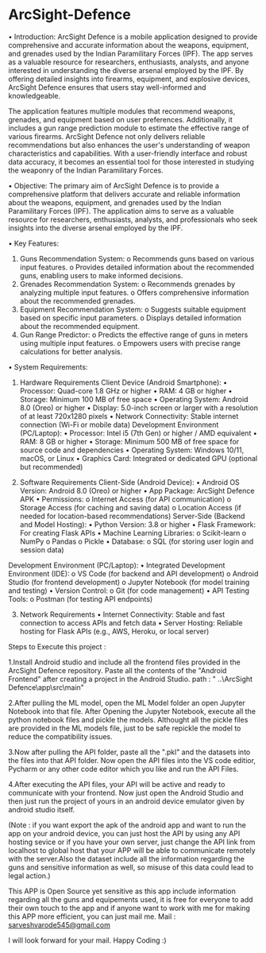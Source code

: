 # ArcSight-Defence

•	Introduction:
ArcSight Defence is a mobile application designed to provide comprehensive and accurate information about the weapons, equipment, and grenades used by the Indian Paramilitary Forces (IPF). The app serves as a valuable resource for researchers, enthusiasts, analysts, and anyone interested in understanding the diverse arsenal employed by the IPF. By offering detailed insights into firearms, equipment, and explosive devices, ArcSight Defence ensures that users stay well-informed and knowledgeable.

The application features multiple modules that recommend weapons, grenades, and equipment based on user preferences. Additionally, it includes a gun range prediction module to estimate the effective range of various firearms. ArcSight Defence not only delivers reliable recommendations but also enhances the user's understanding of weapon characteristics and capabilities. With a user-friendly interface and robust data accuracy, it becomes an essential tool for those interested in studying the weaponry of the Indian Paramilitary Forces.


•	Objective:
The primary aim of ArcSight Defence is to provide a comprehensive platform that delivers accurate and reliable information about the weapons, equipment, and grenades used by the Indian Paramilitary Forces (IPF). The application aims to serve as a valuable resource for researchers, enthusiasts, analysts, and professionals who seek insights into the diverse arsenal employed by the IPF.

•	Key Features:
1.	Guns Recommendation System:
o	Recommends guns based on various input features.
o	Provides detailed information about the recommended guns, enabling users to make informed decisions.
2.	Grenades Recommendation System:
o	Recommends grenades by analyzing multiple input features.
o	Offers comprehensive information about the recommended grenades.
3.	Equipment Recommendation System:
o	Suggests suitable equipment based on specific input parameters.
o	Displays detailed information about the recommended equipment.
4.	Gun Range Predictor:
o	Predicts the effective range of guns in meters using multiple input features.
o	Empowers users with precise range calculations for better analysis.

•	System Requirements: 
1. Hardware Requirements
Client Device (Android Smartphone):
•	Processor: Quad-core 1.8 GHz or higher
•	RAM: 4 GB or higher
•	Storage: Minimum 100 MB of free space
•	Operating System: Android 8.0 (Oreo) or higher
•	Display: 5.0-inch screen or larger with a resolution of at least 720x1280 pixels
•	Network Connectivity: Stable internet connection (Wi-Fi or mobile data)
Development Environment (PC/Laptop):
•	Processor: Intel i5 (7th Gen) or higher / AMD equivalent
•	RAM: 8 GB or higher
•	Storage: Minimum 500 MB of free space for source code and dependencies
•	Operating System: Windows 10/11, macOS, or Linux
•	Graphics Card: Integrated or dedicated GPU (optional but recommended)

2. Software Requirements
Client-Side (Android Device):
•	Android OS Version: Android 8.0 (Oreo) or higher
•	App Package: ArcSight Defence APK
•	Permissions: 
o	Internet Access (for API communication)
o	Storage Access (for caching and saving data)
o	Location Access (if needed for location-based recommendations)
Server-Side (Backend and Model Hosting):
•	Python Version: 3.8 or higher
•	Flask Framework: For creating Flask APIs
•	Machine Learning Libraries:
o	Scikit-learn
o	NumPy
o	Pandas
o	Pickle
•	Database:
o	SQL (for storing user login and session data)

Development Environment (PC/Laptop):
•	Integrated Development Environment (IDE):
o	VS Code (for backend and API development)
o	Android Studio (for frontend development)
o	Jupyter Notebook (for model training and testing)
•	Version Control:
o	Git (for code management)
•	API Testing Tools:
o	Postman (for testing API endpoints)

3. Network Requirements
•	Internet Connectivity: Stable and fast connection to access APIs and fetch data
•	Server Hosting: Reliable hosting for Flask APIs (e.g., AWS, Heroku, or local server)

Steps to Execute this project :

1.Install Android studio and include all the frontend files provided in the ArcSight Defence repository. Paste all the contents of the "Android Frontend" after creating a project in the Android Studio. path : " ..\ArcSight Defence\app\src\main"

2.After pulling the ML model, open the ML Model folder an open Jupyter Notebook into that file. After Opening the Jupyter Notebook, execute all the python notebook files and pickle the models. Althought all the pickle files are provided in the ML models file, just to be safe repickle the model to reduce the compatibility issues.

3.Now after pulling the API folder, paste all the  ".pkl" and the datasets into the files into that API folder. Now open the API files into the VS code editior, Pycharm or any other code editor which you like and run the API Files.

4.After executing the API files, your API will be active and ready to communicate with your frontend. Now just open the Android Studio and then just run the project of yours in an android device emulator given by android studio itself.

(Note : if you want export the apk of the android app and want to run the app on your android device, you can just host the API by using any API hosting sevice or if you have your own server, just change the API link from localhost to global host that your APP will be able to communicate remotely with the server.Also the dataset include all the information regarding the guns and sensitive information as well, so misuse of this data could lead to legal action.)

This APP is Open Source yet sensitive as this app include information regarding all the guns and equipements used, it is free for everyone to add their own touch to the app and if anyone want to work with me for making this APP more efficient, you can just mail me. 
Mail : sarveshvarode545@gmail.com

I will look forward for your mail. 
Happy Coding :)
